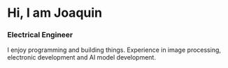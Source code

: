 <h1 class="home__title">Hi, I am Joaquin</h1>
<h3 class="home__subtitle">Electrical Engineer</h3>
<p class="home__description">I enjoy programming and building things. Experience in image processing, electronic development and AI model development.</p>

